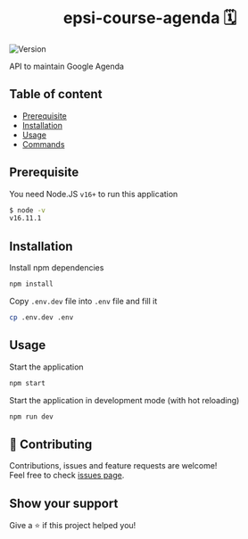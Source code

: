 <h1 align="center">epsi-course-agenda 🗓</h1>
<p>
  <img alt="Version" src="https://img.shields.io/badge/version-0.1.0-blue.svg?cacheSeconds=2592000" />
</p>

API to maintain Google Agenda

## Table of content

-   [Prerequisite](https://github.com/fabien-renaud/epsi-course-agenda#prerequisite)
-   [Installation](https://github.com/fabien-renaud/epsi-course-agenda#installation)
-   [Usage](https://github.com/fabien-renaud/epsi-course-agenda#usage)
-   [Commands](https://github.com/fabien-renaud/epsi-course-agenda#commands)

## Prerequisite

You need Node.JS `v16+` to run this application

```sh
$ node -v
v16.11.1
```

## Installation

Install npm dependencies

```sh
npm install
```

Copy `.env.dev` file into `.env` file and fill it

```sh
cp .env.dev .env
```

## Usage

Start the application

```sh
npm start
```

Start the application in development mode (with hot reloading)

```sh
npm run dev
```

## 🤝 Contributing

Contributions, issues and feature requests are welcome!<br />Feel free to check [issues page](https://github.com/fabien-renaud/message-app/issues).

## Show your support

Give a ⭐️ if this project helped you!
